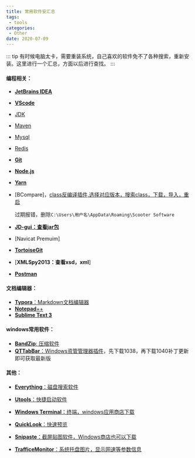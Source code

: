 ```yaml
---
title: 常用软件安汇总
tags:
 - tools
categories: 
 - Other
date: 2020-07-09
---
```


::: tip
有时候电脑太卡，需要重装系统，自己喜欢的软件免不了各种搜索，重新安装。这里进行一个汇总，方面以后进行查找。
:::

<!-- more -->

#### 编程相关：

* [**JetBrains IDEA**](https://www.jetbrains.com/products.html#type=ide)

* [**VScode**](https://code.visualstudio.com/)

* [JDK](http://www.oracle.com/technetwork/java/javase/downloads/index.html)

* [Maven](http://maven.apache.org/download.cgi)

* [Mysql](https://dev.mysql.com/downloads/installer/)

* [Redis](https://github.com/tporadowski/redis/releases)

* [**Git**](https://git-scm.com/)

* [**Node.js**](https://nodejs.org/zh-cn/download/)

* [**Yarn**](https://www.jianshu.com/go-wild?ac=2&url=https%3A%2F%2Fclassic.yarnpkg.com%2Flatest.msi)

* [BCompare]，[class反编译插件,选择对应版本，搜索class，下载，导入，重启](http://www.scootersoftware.com/download.php?zz=moreformats)

  过期报错，删除`C:\Users\用户名\AppData\Roaming\Scooter Software`

* [**JD-gui：查看jar包**](https://github.com/java-decompiler/jd-gui/releases)

* [Navicat Premuim]

* [**TortoiseGit**](https://tortoisegit.org/download/)

* [**XMLSpy2013：查看xsd，xml**]

* [**Postman**](https://www.postman.com/downloads/)

#### 文档编辑器：

* [**Typora**：Markdown文档编辑器](https://www.typora.io/)
* [**Notepad**++](https://notepad-plus-plus.org/downloads/)
* [**Sublime Text 3**](https://www.sublimetext.com/)

#### windows常用软件：

* [**BandZip**: 压缩软件](http://www.bandisoft.com/)
* [**QTTabBar**：Windows资管管理器插件](http://qttabbar.wikidot.com/)，先下载1038，再下载1040补丁更新即可获取最新版

#### 其他：

* [**Everything**：磁盘搜索软件](https://www.voidtools.com/zh-cn/)

* [**Utools**：快捷启动软件](https://www.u.tools/)

* [**Windows Terminal**：终端，windows应用商店下载]()

* [**QuickLook**：快速预览](https://github.com/QL-Win/QuickLook/releases)

* [**Snipaste**：截屏贴图软件，Windows商店也可以下载](https://www.snipaste.com/)

* [**TrafficeMonitor**：系统托盘图片，显示网速等参数信息]()

